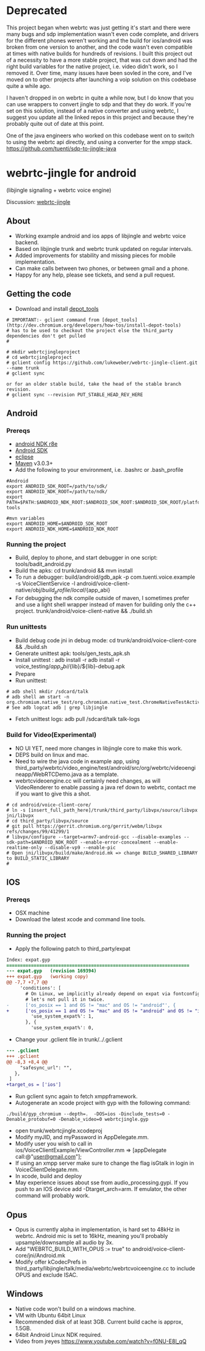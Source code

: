 Deprecated
==========
This project began when webrtc was just getting it's start and there were many bugs and sdp implementation wasn't even code complete, and drivers for the different phones weren't working and the build for ios/android was broken from one version to another, and the code wasn't even compatible at times with native builds for hundreds of revisions. I built this project out of a necessity to have a more stable project, that was cut down and had the right build variables for the native project, i.e. video didn't work, so I removed it. Over time, many issues have been sovled in the core, and I've moved on to other projects after launching a voip solution on this codebase quite a while ago.

I haven't dropped in on webrtc in quite a while now, but I do know that you can use wrappers to convert jingle to sdp and that they do work. If you're set on this solution, instead of a native converter and using webrtc, I suggest you update all the linked repos in this project and because they're probably quite out of date at this point.

One of the java engineers who worked on this codebase went on to switch to using the webrtc api directly, and using a converter for the xmpp stack. https://github.com/tuenti/sdp-to-jingle-java

webrtc-jingle for android
=============
(libjingle signaling + webrtc voice engine) 

Discussion: [webrtc-jingle](https://groups.google.com/forum/?fromgroups#!forum/webrtc-jingle)

## About

* Working example android and ios apps of libjingle and webrtc voice backend.
* Based on libjingle trunk and webrtc trunk updated on regular intervals.
* Added improvements for stability and missing pieces for mobile implementation.
* Can make calls between two phones, or between gmail and a phone.
* Happy for any help, please see tickets, and send a pull request.

## Getting the code

* Download and install [depot_tools](http://dev.chromium.org/developers/how-tos/install-depot-tools)

```
# IMPORTANT:- gclient command from [depot_tools](http://dev.chromium.org/developers/how-tos/install-depot-tools) 
# has to be used to checkout the project else the third_party dependencies don't get pulled 
# 

# mkdir webrtcjingleproject
# cd webrtcjingleproject
# gclient config https://github.com/lukeweber/webrtc-jingle-client.git --name trunk
# gclient sync

or for an older stable build, take the head of the stable branch revision.
# gclient sync --revision PUT_STABLE_HEAD_REV_HERE
```

## Android

### Prereqs
* [android NDK r8e](http://developer.android.com/sdk/ndk/index.html)
* [Android SDK](http://developer.android.com/sdk/index.html)
* [eclipse](http://www.eclipse.org/downloads/)
* [Maven](http://maven.apache.org/download.html) v3.0.3+
* Add the following to your environment, i.e. .bashrc or .bash_profile

```
#Android
export ANDROID_SDK_ROOT=/path/to/sdk/
export ANDROID_NDK_ROOT=/path/to/ndk/
export PATH=$PATH:$ANDROID_NDK_ROOT:$ANDROID_SDK_ROOT:$ANDROID_SDK_ROOT/platform-tools

#mvn variables
export ANDROID_HOME=$ANDROID_SDK_ROOT
export ANDROID_NDK_HOME=$ANDROID_NDK_ROOT
```

### Running the project

* Build, deploy to phone, and start debugger in one script: tools/badit_android.py
* Build the apks: cd trunk/android && mvn install
* To run a debugger: build/android/gdb_apk -p com.tuenti.voice.example -s VoiceClientService -l android/voice-client-native/obj/${build_profile}/local/${app_abi}
* For debugging the ndk compile outside of maven, I sometimes prefer and use a light shell wrapper instead of maven for building only the c++ project. trunk/android/voice-client-native && ./build.sh

### Run unittests
* Build debug code jni in debug mode: cd trunk/android/voice-client-core && ./build.sh
* Generate unittest apk: tools/gen_tests_apk.sh
* Install unittest : adb install -r adb install -r voice_testing/${app_abi}/${lib}/${lib}-debug.apk
* Prepare
* Run unittest:

```
# adb shell mkdir /sdcard/talk
# adb shell am start -n org.chromium.native_test/org.chromium.native_test.ChromeNativeTestActivity
# See adb logcat adb | grep libjingle
```
* Fetch unittest logs:  adb pull /sdcard/talk  talk-logs

### Build for Video(Experimental)
* NO UI YET, need more changes in libjingle core to make this work.
* DEPS build on linux and mac.
* Need to wire the java code in example app, using third_party/webrtc/video_engine/test/android/src/org/webrtc/videoengineapp/WebRTCDemo.java as a template.
* webrtcvideoengine.cc will certainly need changes, as will VideoRenderer to enable passing a java ref down to webrtc, contact me if you want to give this a shot.

```
# cd android/voice-client-core/
# ln -s [insert_full_path_here]/trunk/third_party/libvpx/source/libvpx jni/libvpx
# cd third_party/libvpx/source 
# git pull https://gerrit.chromium.org/gerrit/webm/libvpx refs/changes/99/41299/1
# libvpx/configure --target=armv7-android-gcc --disable-examples --sdk-path=$ANDROID_NDK_ROOT --enable-error-concealment --enable-realtime-only --disable-vp9 --enable-pic
# Open jni/libvpx/build/make/Android.mk => change BUILD_SHARED_LIBRARY to BUILD_STATIC_LIBRARY
# 
```

## IOS
### Prereqs
* OSX machine
* Download the latest xcode and command line tools.

### Running the project
* Apply the following patch to third_party/expat

```diff
Index: expat.gyp
===================================================================
--- expat.gyp   (revision 169394)
+++ expat.gyp   (working copy)
@@ -7,7 +7,7 @@
     'conditions': [
       # On Linux, we implicitly already depend on expat via fontconfig;
       # let's not pull it in twice.
-      ['os_posix == 1 and OS != "mac" and OS != "android"', {
+      ['os_posix == 1 and OS != "mac" and OS != "android" and OS != "ios"', {
         'use_system_expat%': 1,
       }, {
         'use_system_expat%': 0,
```
* Change your .gclient file in trunk/../.gclient

```diff
--- .gclient
+++ .gclient
@@ -8,3 +8,4 @@
     "safesync_url": "",
   },
 ]
+target_os = ['ios']
```
* Run gclient sync again to fetch xmppframework.
* Autogenerate an xcode project with gyp with the following command:

```
./build/gyp_chromium --depth=.  -DOS=ios -Dinclude_tests=0 -Denable_protobuf=0 -Denable_video=0 webrtcjingle.gyp
```
* open trunk/webrtcjingle.xcodeproj
* Modify myJID, and myPassword in AppDelegate.mm.
* Modify user you wish to call in ios/VoiceClientExample/ViewController.mm => [appDelegate call:@"user@gmail.com"];
* If using an xmpp server make sure to change the flag isGtalk in login in VoiceClientDelegate.mm.
* In xcode, build and deploy
* May experience issues about sse from audio_processing.gypi. If you push to an IOS device add -Dtarget_arch=arm. If emulator, the other command will probably work. 

## Opus
* Opus is currently alpha in implementation, is hard set to 48kHz in webrtc. Android mic is set to 16kHz, meaning you'll probably upsample/downsample all audio by 3x.
* Add "WEBRTC_BUILD_WITH_OPUS := true" to android/voice-client-core/jni/Android.mk
* Modify offer kCodecPrefs in third_party/libjingle/talk/media/webrtc/webrtcvoiceengine.cc to include OPUS and exclude ISAC. 

## Windows
* Native code won't build on a windows machine.
* VM with Ubuntu 64bit Linux
* Recommended disk of at least 3GB. Current build cache is approx, 1.5GB.
* 64bit Android Linux NDK required.
* Video from jreyes https://www.youtube.com/watch?v=f0NU-E8l_qQ
